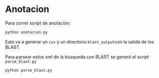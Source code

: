 # Anotacion

Para correr script de anotación:

```bash
python anotacion.py
```

Esto va a generar un `csv` y un directorio `blast_output`con la salida de los BLAST.


Para parsear estos xml de la búsqueda con BLAST se generó el script `parse_blast.py`

```bash
python parse_blast.py
```

